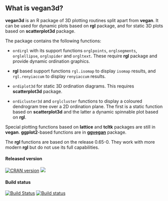 ## What is vegan3d?

**vegan3d** is an R package of 3D plotting routines split apart from
**vegan**. It can be used for dynamic plots based on **rgl** package,
and for static 3D plots based on **scatterplot3d** package.

The package contains the following functions:

 * `ordirgl` with its support functions `orglpoints`, `orglsegments`,
   `orglellipse`, `orglspider` and `orgltext`.  These
   require **rgl** package and provide dynamic ordination graphics.

 * **rgl** based support functions `rgl.isomap` to display `isomap`
     results, and `rgl.renyiaccum` to display `renyiaccum` results.

 * `ordiplot3d` for static 3D ordination diagrams. This requires
   **scatterplot3d** package.

 * `ordicluster3d` and `orglcluster` functions to display a coloured
    dendrogram tree over a 2D ordination plane. The first is a
    static function based on **scatterplot3d** and the latter a
    dynamic spinnable plot based on **rgl**.

Special plotting functions based on **lattice** and **tcltk** packages
are still in **vegan**. **ggplot2**-based functions are in
[**ggvegan**](https://github.com/gavinsimpson/ggvegan) package.

The **rgl** functions are based on the release 0.65-0. They work with
more modern **rgl** but do not use its full capabilities.

#### Released version
[![CRAN version](http://www.r-pkg.org/badges/version/vegan3d)](http://cran.rstudio.com/web/packages/vegan3d/index.html) [![](http://cranlogs.r-pkg.org/badges/grand-total/vegan3d)](http://cran.rstudio.com/web/packages/vegan3d/index.html)

#### Build status
[![Build Status](https://travis-ci.org/vegandevs/vegan3d.svg?branch=master)](https://travis-ci.org/vegandevs/vegan3d)  [![Build status](https://ci.appveyor.com/api/projects/status/hc8dbxrim2nj3c1i/branch/master)](https://ci.appveyor.com/project/vegandevs/vegan3d/branch/master)
